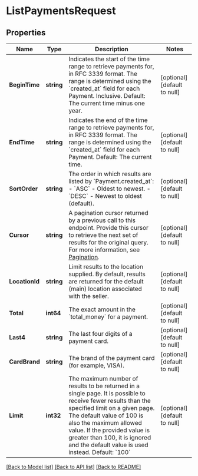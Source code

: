 # ListPaymentsRequest

## Properties
Name | Type | Description | Notes
------------ | ------------- | ------------- | -------------
**BeginTime** | **string** | Indicates the start of the time range to retrieve payments for, in RFC 3339 format.   The range is determined using the &#x60;created_at&#x60; field for each Payment. Inclusive. Default: The current time minus one year. | [optional] [default to null]
**EndTime** | **string** | Indicates the end of the time range to retrieve payments for, in RFC 3339 format.  The  range is determined using the &#x60;created_at&#x60; field for each Payment.  Default: The current time. | [optional] [default to null]
**SortOrder** | **string** | The order in which results are listed by &#x60;Payment.created_at&#x60;: - &#x60;ASC&#x60; - Oldest to newest. - &#x60;DESC&#x60; - Newest to oldest (default). | [optional] [default to null]
**Cursor** | **string** | A pagination cursor returned by a previous call to this endpoint. Provide this cursor to retrieve the next set of results for the original query.  For more information, see [Pagination](https://developer.squareup.com/docs/build-basics/common-api-patterns/pagination). | [optional] [default to null]
**LocationId** | **string** | Limit results to the location supplied. By default, results are returned for the default (main) location associated with the seller. | [optional] [default to null]
**Total** | **int64** | The exact amount in the &#x60;total_money&#x60; for a payment. | [optional] [default to null]
**Last4** | **string** | The last four digits of a payment card. | [optional] [default to null]
**CardBrand** | **string** | The brand of the payment card (for example, VISA). | [optional] [default to null]
**Limit** | **int32** | The maximum number of results to be returned in a single page. It is possible to receive fewer results than the specified limit on a given page.  The default value of 100 is also the maximum allowed value. If the provided value is  greater than 100, it is ignored and the default value is used instead.  Default: &#x60;100&#x60; | [optional] [default to null]

[[Back to Model list]](../README.md#documentation-for-models) [[Back to API list]](../README.md#documentation-for-api-endpoints) [[Back to README]](../README.md)

